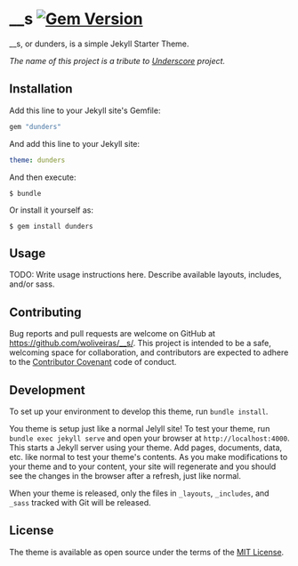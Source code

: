 # __s [![Gem Version](https://badge.fury.io/rb/dunders.svg)](https://badge.fury.io/rb/dunders)

__s, or dunders, is a simple Jekyll Starter Theme.

*The name of this project is a tribute to [Underscore](https://github.com/automattic/_s) project.*

## Installation

Add this line to your Jekyll site's Gemfile:

```ruby
gem "dunders"
```

And add this line to your Jekyll site:

```yaml
theme: dunders
```

And then execute:

    $ bundle

Or install it yourself as:

    $ gem install dunders

## Usage

TODO: Write usage instructions here. Describe available layouts, includes, and/or sass.

## Contributing

Bug reports and pull requests are welcome on GitHub at https://github.com/woliveiras/__s/. This project is intended to be a safe, welcoming space for collaboration, and contributors are expected to adhere to the [Contributor Covenant](http://contributor-covenant.org) code of conduct.

## Development

To set up your environment to develop this theme, run `bundle install`.

You theme is setup just like a normal Jelyll site! To test your theme, run `bundle exec jekyll serve` and open your browser at `http://localhost:4000`. This starts a Jekyll server using your theme. Add pages, documents, data, etc. like normal to test your theme's contents. As you make modifications to your theme and to your content, your site will regenerate and you should see the changes in the browser after a refresh, just like normal.

When your theme is released, only the files in `_layouts`, `_includes`, and `_sass` tracked with Git will be released.

## License

The theme is available as open source under the terms of the [MIT License](http://opensource.org/licenses/MIT).

